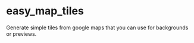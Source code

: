 # easy_map_tiles
Generate simple tiles from google maps that you can use for backgrounds or previews.
